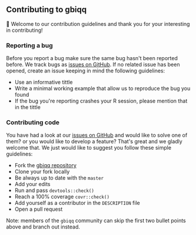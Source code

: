 ## Contributing to gbiqq

:tada: Welcome to our contribution guidelines and thank you for your interesting in contributing! 

  
  ### Reporting a bug
  Before you report a bug make sure the same bug hasn't been reported before. We track bugs as [issues on GitHub](https://github.com/macartan/gbiqq/issues). 
  If no related issue has been opened, create an issue keeping in mind the following guidelines:
  
  - Use an informative tittle
  - Write a minimal working example that allow us to reproduce the bug you found
  - If the bug you're reporting crashes your R session, please mention that in the tittle
  
  ### Contributing code
  You have had a look at our [issues on GitHub](https://github.com/macartan/gbiqq/issues) and would like to solve one of them? or you would like to develop a feature? 
  That's great and we gladly welcome that. We just would like to suggest you follow these simple guidelines:
  
  - Fork the [gbiqq repository](https://github.com/macartan/gbiqq) 
  - Clone your fork locally 
  - Be always up to date with the `master`
  - Add your edits
  - Run and pass `devtools::check()`
  - Reach a 100% coverage `covr::check()`
  - Add yourself as a contributor in the `DESCRIPTION` file
  - Open a pull request
  
  
  Note: members of the `gbiqq` community can skip the first two bullet points above and branch out instead.
  
  
